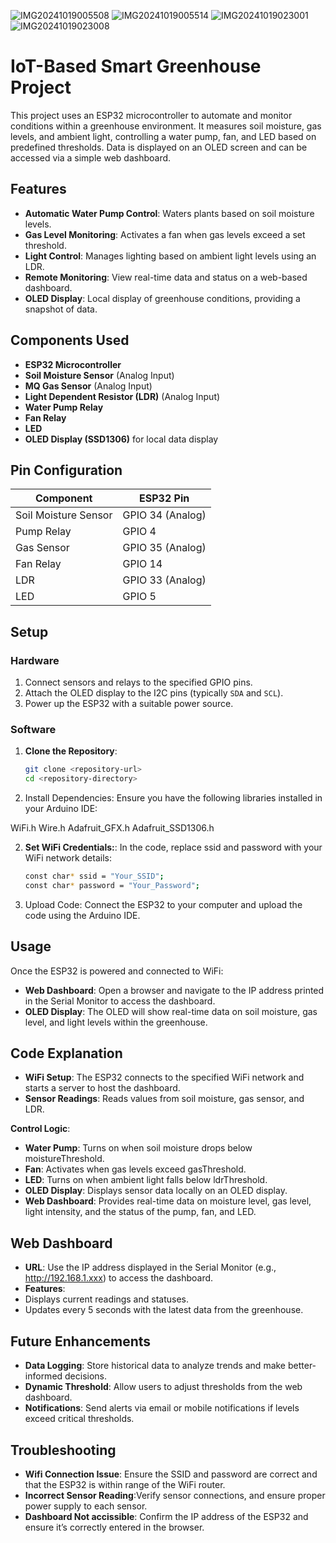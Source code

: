 ![IMG20241019005508](https://github.com/user-attachments/assets/f7a8f2cc-5b44-46b6-bd18-fb6d0abdf011)
![IMG20241019005514](https://github.com/user-attachments/assets/98612a53-307e-4458-9a4c-1876272ffe63)
![IMG20241019023001](https://github.com/user-attachments/assets/98c28652-95e5-45f4-b9b3-f51f5b9ef505)
![IMG20241019023008](https://github.com/user-attachments/assets/d4f05bd4-9c4d-410c-ad77-961e8fefed29)



# IoT-Based Smart Greenhouse Project

This project uses an ESP32 microcontroller to automate and monitor conditions within a greenhouse environment. It measures soil moisture, gas levels, and ambient light, controlling a water pump, fan, and LED based on predefined thresholds. Data is displayed on an OLED screen and can be accessed via a simple web dashboard.

## Features

- **Automatic Water Pump Control**: Waters plants based on soil moisture levels.
- **Gas Level Monitoring**: Activates a fan when gas levels exceed a set threshold.
- **Light Control**: Manages lighting based on ambient light levels using an LDR.
- **Remote Monitoring**: View real-time data and status on a web-based dashboard.
- **OLED Display**: Local display of greenhouse conditions, providing a snapshot of data.

## Components Used

- **ESP32 Microcontroller**
- **Soil Moisture Sensor** (Analog Input)
- **MQ Gas Sensor** (Analog Input)
- **Light Dependent Resistor (LDR)** (Analog Input)
- **Water Pump Relay**
- **Fan Relay**
- **LED**
- **OLED Display (SSD1306)** for local data display

## Pin Configuration

| Component            | ESP32 Pin        |
|----------------------|------------------|
| Soil Moisture Sensor | GPIO 34 (Analog) |
| Pump Relay           | GPIO 4           |
| Gas Sensor           | GPIO 35 (Analog) |
| Fan Relay            | GPIO 14          |
| LDR                  | GPIO 33 (Analog) |
| LED                  | GPIO 5           |

## Setup

### Hardware

1. Connect sensors and relays to the specified GPIO pins.
2. Attach the OLED display to the I2C pins (typically `SDA` and `SCL`).
3. Power up the ESP32 with a suitable power source.

### Software

1. **Clone the Repository**:
   ```bash
   git clone <repository-url>
   cd <repository-directory>

3. Install Dependencies: Ensure you have the following libraries installed in your Arduino IDE:

WiFi.h
Wire.h
Adafruit_GFX.h
Adafruit_SSD1306.h

2. **Set WiFi Credentials:**: In the code, replace ssid and password with your WiFi network details:
   ```bash
   const char* ssid = "Your_SSID";
   const char* password = "Your_Password";

4. Upload Code: Connect the ESP32 to your computer and upload the code using the Arduino IDE.

## Usage
Once the ESP32 is powered and connected to WiFi:

- **Web Dashboard**: Open a browser and navigate to the IP address printed in the Serial Monitor to access the dashboard.
- **OLED Display**: The OLED will show real-time data on soil moisture, gas level, and light levels within the greenhouse.


## Code Explanation
- **WiFi Setup**: The ESP32 connects to the specified WiFi network and starts a server to host the dashboard.
- **Sensor Readings**: Reads values from soil moisture, gas sensor, and LDR.

**Control Logic**:
- **Water Pump**: Turns on when soil moisture drops below moistureThreshold. 
- **Fan**: Activates when gas levels exceed gasThreshold.
- **LED**: Turns on when ambient light falls below ldrThreshold.
- **OLED Display**: Displays sensor data locally on an OLED display.
- **Web Dashboard**: Provides real-time data on moisture level, gas level, light intensity, and the status of the pump, fan, and LED.

## Web Dashboard
- **URL**: Use the IP address displayed in the Serial Monitor (e.g., http://192.168.1.xxx) to access the dashboard.
- **Features**:
- Displays current readings and statuses.
- Updates every 5 seconds with the latest data from the greenhouse.

## Future Enhancements
- **Data Logging**: Store historical data to analyze trends and make better-informed decisions.
- **Dynamic Threshold**: Allow users to adjust thresholds from the web dashboard.
- **Notifications**: Send alerts via email or mobile notifications if levels exceed critical thresholds.

## Troubleshooting
- **Wifi Connection Issue**:  Ensure the SSID and password are correct and that the ESP32 is within range of the WiFi router.
- **Incorrect Sensor Reading**:Verify sensor connections, and ensure proper power supply to each sensor.
- **Dashboard Not accissible**: Confirm the IP address of the ESP32 and ensure it’s correctly entered in the browser.



